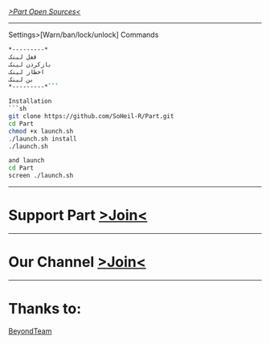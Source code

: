  [*>Part Open Sources<*](https://github.com/SoHeil-R/Part)

* * *

 Settings>[Warn/ban/lock/unlock]
 Commands
```sh
*---------*
قفل لینک
بازکردن لینک
اخطار لینک
بن لینک
*---------*```

Installation
```sh
git clone https://github.com/SoHeil-R/Part.git
cd Part
chmod +x launch.sh
./launch.sh install
./launch.sh 

and launch
cd Part
screen ./launch.sh
```

* * * 

# Support Part [>Join<](https://t.me/joinchat/AAAAAENXcEL-mehio3KKUw)

* * *

# Our Channel [>Join<](t.me/PartTeam)

* * *

# Thanks to:

[BeyondTeam](t.me/beyondteam)

